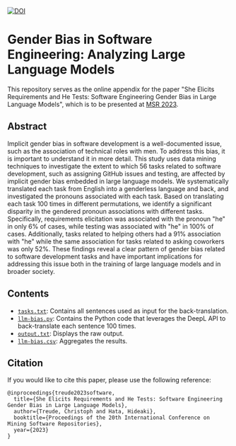 [![DOI](https://zenodo.org/badge/591152996.svg)](https://zenodo.org/badge/latestdoi/591152996)

# Gender Bias in Software Engineering: Analyzing Large Language Models

This repository serves as the online appendix for the paper "She Elicits Requirements and He Tests: Software Engineering Gender Bias in Large Language Models", which is to be presented at [MSR 2023](https://conf.researchr.org/home/msr-2023).

## Abstract

Implicit gender bias in software development is a well-documented issue, such as the association of technical roles with men. To address this bias, it is important to understand it in more detail. This study uses data mining techniques to investigate the extent to which 56 tasks related to software development, such as assigning GitHub issues and testing, are affected by implicit gender bias embedded in large language models. We systematically translated each task from English into a genderless language and back, and investigated the pronouns associated with each task. Based on translating each task 100 times in different permutations, we identify a significant disparity in the gendered pronoun associations with different tasks. Specifically, requirements elicitation was associated with the pronoun "he" in only 6% of cases, while testing was associated with "he" in 100% of cases. Additionally, tasks related to helping others had a 91\% association with "he" while the same association for tasks related to asking coworkers was only 52%. These findings reveal a clear pattern of gender bias related to software development tasks and have important implications for addressing this issue both in the training of large language models and in broader society.

## Contents

* [`tasks.txt`](tasks.txt): Contains all sentences used as input for the back-translation.
* [`llm-bias.py`](llm-bias.py): Contains the Python code that leverages the DeepL API to back-translate each sentence 100 times.
* [`output.txt`](output.txt): Displays the raw output.
* [`llm-bias.csv`](llm-bias.csv): Aggregates the results.

## Citation

If you would like to cite this paper, please use the following reference:

```
@inproceedings{treude2023software,
  title={She Elicits Requirements and He Tests: Software Engineering Gender Bias in Large Language Models},
  author={Treude, Christoph and Hata, Hideaki},
  booktitle={Proceedings of the 20th International Conference on Mining Software Repositories},
  year={2023}
}
```
